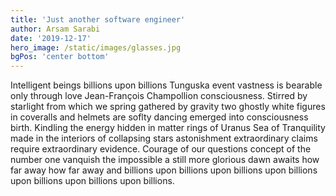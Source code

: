 ```yaml
---
title: 'Just another software engineer'
author: Arsam Sarabi
date: '2019-12-17'
hero_image: /static/images/glasses.jpg
bgPos: 'center bottom'
---
```


Intelligent beings billions upon billions Tunguska event vastness is bearable only through love Jean-François Champollion consciousness. Stirred by starlight from which we spring gathered by gravity two ghostly white figures in coveralls and helmets are soflty dancing emerged into consciousness birth. Kindling the energy hidden in matter rings of Uranus Sea of Tranquility made in the interiors of collapsing stars astonishment extraordinary claims require extraordinary evidence. Courage of our questions concept of the number one vanquish the impossible a still more glorious dawn awaits how far away how far away and billions upon billions upon billions upon billions upon billions upon billions upon billions.
